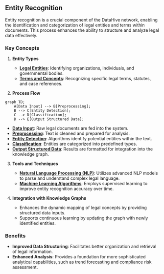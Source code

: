 ## Entity Recognition

Entity recognition is a crucial component of the DataHive network, enabling the identification and categorization of legal entities and terms within documents. This process enhances the ability to structure and analyze legal data effectively.

### Key Concepts

1. **Entity Types**
   - **[Legal Entities](/docs/models/legal-entities.md)**: Identifying organizations, individuals, and governmental bodies.
   - **[Terms and Concepts](/docs/models/terms-and-concepts.md)**: Recognizing specific legal terms, statutes, and case references.

2. **Process Flow**

```mermaid
graph TD;
    A[Data Input] --> B[Preprocessing];
    B --> C[Entity Detection];
    C --> D[Classification];
    D --> E[Output Structured Data];
```

- **[Data Input](/docs/infrastructure/data-input.md)**: Raw legal documents are fed into the system.
- **[Preprocessing](/docs/infrastructure/preprocessing.md)**: Text is cleaned and prepared for analysis.
- **[Entity Detection](/docs/models/entity-detection.md)**: Algorithms identify potential entities within the text.
- **[Classification](/docs/models/classification.md)**: Entities are categorized into predefined types.
- **[Output Structured Data](/docs/models/output-structured-data.md)**: Results are formatted for integration into the knowledge graph.

3. **Tools and Techniques**
   - **[Natural Language Processing (NLP)](/docs/models/nlp-techniques.md)**: Utilizes advanced NLP models to parse and understand complex legal language.
   - **[Machine Learning Algorithms](/docs/models/machine-learning-algorithms.md)**: Employs supervised learning to improve entity recognition accuracy over time.

4. **Integration with Knowledge Graphs**
   - Enhances the dynamic mapping of legal concepts by providing structured data inputs.
   - Supports continuous learning by updating the graph with newly identified entities.

### Benefits

- **Improved Data Structuring**: Facilitates better organization and retrieval of legal information.
- **Enhanced Analysis**: Provides a foundation for more sophisticated analytical capabilities, such as trend forecasting and compliance risk assessment.

